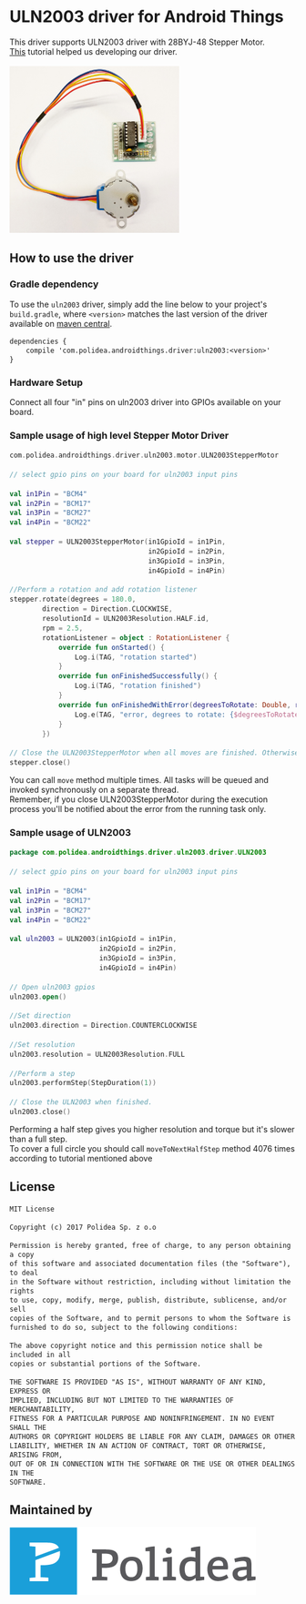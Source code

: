 ULN2003 driver for Android Things
================================

This driver supports ULN2003 driver with 28BYJ-48 Stepper Motor.<br/>
[This](http://42bots.com/tutorials/28byj-48-stepper-motor-with-uln2003-driver-and-arduino-uno/) tutorial helped us developing our driver.<br/>
<br/>
<img src="https://raw.githubusercontent.com/Polidea/Polithings/master/uln2003/readme/ULN2003.jpg" width="298" height="293" />

How to use the driver
---------------------

### Gradle dependency

To use the `uln2003` driver, simply add the line below to your project's `build.gradle`,
where `<version>` matches the last version of the driver available on [maven central](https://mvnrepository.com/search?q=polidea).

```
dependencies {
    compile 'com.polidea.androidthings.driver:uln2003:<version>'
}
```

### Hardware Setup
Connect all four "in" pins on uln2003 driver into GPIOs available on your board.

### Sample usage of high level Stepper Motor Driver

```kotlin
com.polidea.androidthings.driver.uln2003.motor.ULN2003StepperMotor

// select gpio pins on your board for uln2003 input pins

val in1Pin = "BCM4"
val in2Pin = "BCM17"
val in3Pin = "BCM27"
val in4Pin = "BCM22"

val stepper = ULN2003StepperMotor(in1GpioId = in1Pin,
                                  in2GpioId = in2Pin,
                                  in3GpioId = in3Pin,
                                  in4GpioId = in4Pin)
                                  
//Perform a rotation and add rotation listener
stepper.rotate(degrees = 180.0,
        direction = Direction.CLOCKWISE,
        resolutionId = ULN2003Resolution.HALF.id,
        rpm = 2.5,
        rotationListener = object : RotationListener {
            override fun onStarted() {
                Log.i(TAG, "rotation started")
            }
            override fun onFinishedSuccessfully() {
                Log.i(TAG, "rotation finished")
            }
            override fun onFinishedWithError(degreesToRotate: Double, rotatedDegrees: Double, exception: Exception) {
                Log.e(TAG, "error, degrees to rotate: {$degreesToRotate}  rotated degrees: {$rotatedDegrees}")
            }
        })
        
// Close the ULN2003StepperMotor when all moves are finished. Otherwise close() will terminate current and pending moves.
stepper.close()
```

You can call `move` method multiple times. All tasks will be queued and invoked synchronously on a separate thread.<br/>
Remember, if you close ULN2003StepperMotor during the execution process you'll be notified about the error from the running task only.

### Sample usage of ULN2003

```kotlin
package com.polidea.androidthings.driver.uln2003.driver.ULN2003

// select gpio pins on your board for uln2003 input pins

val in1Pin = "BCM4"
val in2Pin = "BCM17"
val in3Pin = "BCM27"
val in4Pin = "BCM22"

val uln2003 = ULN2003(in1GpioId = in1Pin,
                      in2GpioId = in2Pin,
                      in3GpioId = in3Pin,
                      in4GpioId = in4Pin)
                      
// Open uln2003 gpios
uln2003.open()

//Set direction
uln2003.direction = Direction.COUNTERCLOCKWISE

//Set resolution
uln2003.resolution = ULN2003Resolution.FULL

//Perform a step
uln2003.performStep(StepDuration(1))

// Close the ULN2003 when finished. 
uln2003.close()
```

Performing a half step gives you higher resolution and torque but it's slower than a full step.<br/>
To cover a full circle you should call `moveToNextHalfStep` method 4076 times according to tutorial mentioned above 

## License

    MIT License
    
    Copyright (c) 2017 Polidea Sp. z o.o
    
    Permission is hereby granted, free of charge, to any person obtaining a copy
    of this software and associated documentation files (the "Software"), to deal
    in the Software without restriction, including without limitation the rights
    to use, copy, modify, merge, publish, distribute, sublicense, and/or sell
    copies of the Software, and to permit persons to whom the Software is
    furnished to do so, subject to the following conditions:
    
    The above copyright notice and this permission notice shall be included in all
    copies or substantial portions of the Software.
    
    THE SOFTWARE IS PROVIDED "AS IS", WITHOUT WARRANTY OF ANY KIND, EXPRESS OR
    IMPLIED, INCLUDING BUT NOT LIMITED TO THE WARRANTIES OF MERCHANTABILITY,
    FITNESS FOR A PARTICULAR PURPOSE AND NONINFRINGEMENT. IN NO EVENT SHALL THE
    AUTHORS OR COPYRIGHT HOLDERS BE LIABLE FOR ANY CLAIM, DAMAGES OR OTHER
    LIABILITY, WHETHER IN AN ACTION OF CONTRACT, TORT OR OTHERWISE, ARISING FROM,
    OUT OF OR IN CONNECTION WITH THE SOFTWARE OR THE USE OR OTHER DEALINGS IN THE
    SOFTWARE.



## Maintained by

[![Polidea](https://raw.githubusercontent.com/Polidea/Polithings/master/readme/polidea_logo.png "Tailored software services including concept, design, development and testing")](http://www.polidea.com)
